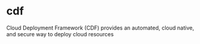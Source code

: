 # cdf
Cloud Deployment Framework (CDF) provides an automated, cloud native, and secure way to deploy cloud resources
